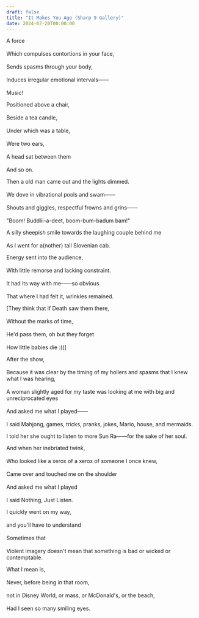 ```yaml
---
draft: false
title: "It Makes You Age (Sharp 9 Gallery)"
date: 2024-07-20T00:00:00
---
```

A force <br>  
Which compulses contortions in your face, <br>  
Sends spasms through your body, <br>  
Induces irregular emotional intervals—— <br>  
Music!

Positioned above a chair, <br>  
Beside a tea candle, <br>  
Under which was a table, <br>  
Were two ears, <br>  
A head sat between them <br>  
And so on. 

Then a old man came out and the lights dimmed. <br>  
We dove in vibrational pools and swam—— <br>  
Shouts and giggles, respectful frowns and grins—— <br>  
"Boom! Buddlii-a-deet, boom-bum-badum bam!"

A silly sheepish smile towards the laughing couple behind me <br>  
As I went for a(nother) tall Slovenian cab. 

Energy sent into the audience, <br>  
With little remorse and lacking constraint. <br>  
It had its way with me——so obvious <br>  
That where I had felt it, wrinkles remained. 

[They think that if Death saw them there, <br>  
Without the marks of time, <br>  
He'd pass them, oh but they forget <br>  
How little babies die :((]

After the show, <br>  
Because it was clear by the timing of my hollers and spasms that I knew what I was hearing, <br>  
A woman slightly aged for my taste was looking at me with big and unreciprocated eyes <br>  
And asked me what I played—— <br>  
I said Mahjong, games, tricks, pranks, jokes, Mario, house, and mermaids. <br>  

I told her she ought to listen to more Sun Ra——for the sake of her soul.

And when her inebriated twink, <br>  
Who looked like a xerox of a xerox of someone I once knew, <br>  
Came over and touched me on the shoulder <br>  
And asked me what I played <br>  
I said Nothing, Just Listen. 

I quickly went on my way, <br>  
and you'll have to understand <br>  
Sometimes that <br>  
Violent imagery doesn't mean that something is bad or wicked or contemptable. <br>  

What I mean is, <br>  
Never, before being in that room, <br>  
not in Disney World, or mass, or McDonald's, or the beach, <br>  
Had I seen so many smiling eyes. 

